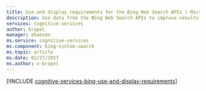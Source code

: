 ```yaml
---
title: Use and display requirements for the Bing Web Search APIs | Microsoft Docs
description: Use data from the Bing Web Search APIs to improve results from searches on the web.
services: cognitive-services
author: brapel
manager: ehansen
ms.service: cognitive-services
ms.component: bing-custom-search
ms.topic: article
ms.date: 02/27/2017
ms.author: v-brapel
---
```


[!INCLUDE [cognitive-services-bing-use-and-display-requirements](../../../includes/cognitive-services-bing-use-and-display-requirements.md)]